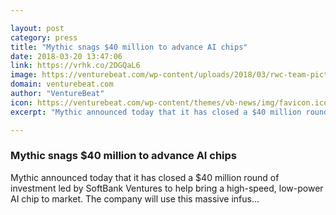 ```yaml
---

layout: post
category: press
title: "Mythic snags $40 million to advance AI chips"
date: 2018-03-20 13:47:06
link: https://vrhk.co/2DGQaL6
image: https://venturebeat.com/wp-content/uploads/2018/03/rwc-team-picture-with-sign.jpg?fit=7000%2C4667&strip=all
domain: venturebeat.com
author: "VentureBeat"
icon: https://venturebeat.com/wp-content/themes/vb-news/img/favicon.ico
excerpt: "Mythic announced today that it has closed a $40 million round of investment led by SoftBank Ventures to help bring a high-speed, low-power AI chip to market. The company will use this massive infus…"

---
```


### Mythic snags $40 million to advance AI chips

Mythic announced today that it has closed a $40 million round of investment led by SoftBank Ventures to help bring a high-speed, low-power AI chip to market. The company will use this massive infus…
